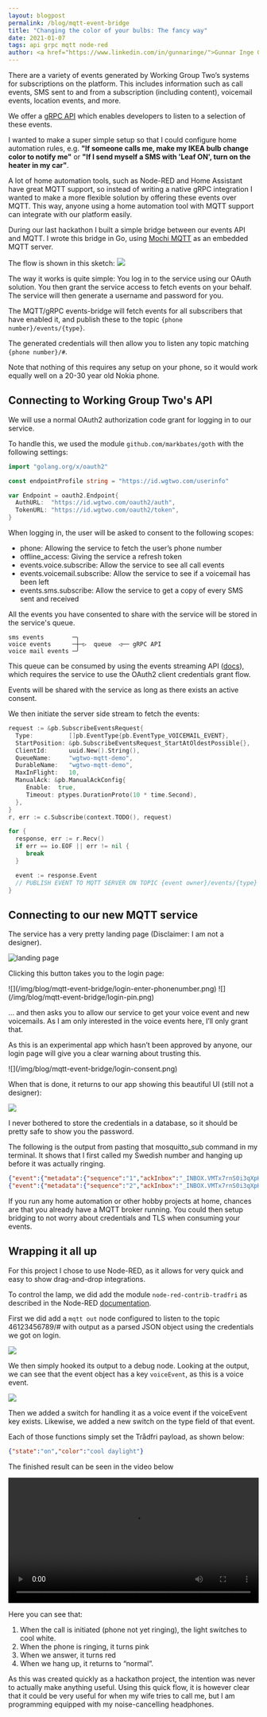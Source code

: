 ```yaml
---
layout: blogpost
permalink: /blog/mqtt-event-bridge
title: "Changing the color of your bulbs: The fancy way"
date: 2021-01-07
tags: api grpc mqtt node-red
author: <a href="https://www.linkedin.com/in/gunnaringe/">Gunnar Inge G. Sortland</a> - Software Engineer
---
```


There are a variety of events generated by Working Group Two’s systems for subscriptions on the platform. This includes information such as call events, SMS sent to and from a subscription (including content), voicemail events, location events, and more.

We offer a [gRPC API](https://docs.wgtwo.com/events/how-to/listen-for-events/) which enables developers to listen to a selection of these events.

I wanted to make a super simple setup so that I could configure home automation rules, e.g. **"If someone calls me, make my IKEA bulb change color to notify me"** or **"If I send myself a SMS with 'Leaf ON', turn on the heater in my car"**.

A lot of home automation tools, such as Node-RED and Home Assistant have great MQTT support, so instead of writing a native gRPC integration I wanted to make a more flexible solution by offering these events over MQTT. This way, anyone using a home automation tool with MQTT support can integrate with our platform easily.

During our last hackathon I built a simple bridge between our events API and MQTT. I wrote this bridge in Go, using [Mochi MQTT](https://github.com/mochi-co/mqtt) as an embedded MQTT server.

The flow is shown in this sketch:
![](/img/blog/mqtt-event-bridge/sketch.svg)

The way it works is quite simple: You log in to the service using our OAuth solution. You then grant the service access to fetch events on your behalf. The service will then generate a username and password for you.

The MQTT/gRPC events-bridge will fetch events for all subscribers that have enabled it, and publish these to the topic `{phone number}/events/{type}`.

The generated credentials will then allow you to listen any topic matching `{phone number}/#`.

Note that nothing of this requires any setup on your phone, so it would work equally well on a 20-30 year old Nokia phone.

## Connecting to Working Group Two's API

We will use a normal OAuth2 authorization code grant for logging in to our service.

To handle this, we used the module `github.com/markbates/goth` with the following settings:

```go
import "golang.org/x/oauth2"

const endpointProfile string = "https://id.wgtwo.com/userinfo"

var Endpoint = oauth2.Endpoint{
  AuthURL:  "https://id.wgtwo.com/oauth2/auth",
  TokenURL: "https://id.wgtwo.com/oauth2/token",
}
```

When logging in, the user will be asked to consent to the following scopes:
- phone: Allowing the service to fetch the user’s phone number
- offline_access: Giving the service a refresh token
- events.voice.subscribe: Allow the service to see all call events
- events.voicemail.subscribe: Allow the service to see if a voicemail has been left
- events.sms.subscribe: Allow the service to get a copy of every SMS sent and received

All the events you have consented to share with the service will be stored in the service's queue.

```
sms events        ─╮
voice events      ─┼─▷  queue  ◁── gRPC API
voice mail events ─╯
```

This queue can be consumed by using the events streaming API ([docs](https://docs.wgtwo.com/events/how-to/listen-for-events/)), which requires the service to use the OAuth2 client credentials grant flow.

Events will be shared with the service as long as there exists an active consent.

We then initiate the server side stream to fetch the events:
```go
request := &pb.SubscribeEventsRequest{
  Type:          []pb.EventType{pb.EventType_VOICEMAIL_EVENT},
  StartPosition: &pb.SubscribeEventsRequest_StartAtOldestPossible{},
  ClientId:      uuid.New().String(),
  QueueName:     "wgtwo-mqtt-demo",
  DurableName:   "wgtwo-mqtt-demo",
  MaxInFlight:   10,
  ManualAck: &pb.ManualAckConfig{
     Enable:  true,
     Timeout: ptypes.DurationProto(10 * time.Second),
  },
}
r, err := c.Subscribe(context.TODO(), request)

for {
  response, err := r.Recv()
  if err == io.EOF || err != nil {
     break
  }

  event := response.Event
  // PUBLISH EVENT TO MQTT SERVER ON TOPIC {event owner}/events/{type}
}
```

## Connecting to our new MQTT service
The service has a very pretty landing page (Disclaimer: I am not a designer).

![landing page](/img/blog/mqtt-event-bridge/landing-page.png)

Clicking this button takes you to the login page:

<div class="post-images halves" markdown="1">
![](/img/blog/mqtt-event-bridge/login-enter-phonenumber.png)
![](/img/blog/mqtt-event-bridge/login-pin.png)
</div>

… and then asks you to allow our service to get your voice event and new voicemails. As I am only interested in the voice events here, I’ll only grant that.

As this is an experimental app which hasn’t been approved by anyone, our login page will give you a clear warning about trusting this.

<div class="post-images single" markdown="1">
![](/img/blog/mqtt-event-bridge/login-consent.png)
</div>

When that is done, it returns to our app showing this beautiful UI (still not a designer):

![](/img/blog/mqtt-event-bridge/success.png)

I never bothered to store the credentials in a database, so it should be pretty safe to show you the password.

The following is the output from pasting that mosquitto_sub command in my terminal. It shows that I first called my Swedish number and hanging up before it was actually ringing.

```json
{"event":{"metadata":{"sequence":"1","ackInbox":"_INBOX.VMTx7rnS0i3qXpHfuS5t3b"},"timestamp":"2021-01-06T11:24:40Z","serviceId":"wotel","voiceEvent":{"callId":"0c056e2c-07f9-4c2b-b5ca-042f160af42f","type":"CALL_INITIATED","fromNumber":{"e164":"+4712345678"},"toNumber":{"e164":"+46123456789"},"owner":{"e164":"+46123456789"}}}}
{"event":{"metadata":{"sequence":"2","ackInbox":"_INBOX.VMTx7rnS0i3qXpHfuS5t3b"},"timestamp":"2021-01-06T11:24:43Z","serviceId":"wotel","voiceEvent":{"callId":"0c056e2c-07f9-4c2b-b5ca-042f160af42f","type":"CALL_ENDED","fromNumber":{"e164":"+4712345678"},"toNumber":{"e164":"+46123456789"},"owner":{"e164":"+46123456789"}}}}
```

If you run any home automation or other hobby projects at home, chances are that you already have a MQTT broker running. You could then setup bridging to not worry about credentials and 
TLS when consuming your events.

## Wrapping it all up
For this project I chose to use Node-RED, as it allows for very quick and easy to show drag-and-drop integrations.

To control the lamp, we did add the module `node-red-contrib-tradfri` as described in the Node-RED [documentation](https://flows.nodered.org/node/node-red-contrib-tradfri).

First we did add a `mqtt out` node configured to listen to the topic 46123456789/# with output as a parsed JSON object using the credentials we got on login.

![](/img/blog/mqtt-event-bridge/nodered-debug.png)

We then simply hooked its output to a debug node. Looking at the output, we can see that the event object has a key `voiceEvent`, as this is a voice event.

![](/img/blog/mqtt-event-bridge/nodered-flow.png)

Then we added a switch for handling it as a voice event if the voiceEvent key exists. Likewise, we added a new switch on the type field of that event.

Each of those functions simply set the Trådfri payload, as shown below:

```json
{"state":"on","color":"cool daylight"}
```

The finished result can be seen in the video below

<video controls style="width:100%;">
<source src="/video/blog/mqtt-event-bridge/calling.mp4" type="video/mp4">
    Your browser does not support HTML5 video players.
</video>

Here you can see that:
1. When the call is initiated (phone not yet ringing), the light switches to cool white.
2. When the phone is ringing, it turns pink
3. When we answer, it turns red
4. When we hang up, it returns to “normal”.

As this was created quickly as a hackathon project, the intention was never to actually make anything useful. Using this quick flow, it is however clear that it could be very useful for when my wife tries to call me, but I am programming equipped with my noise-cancelling headphones.
